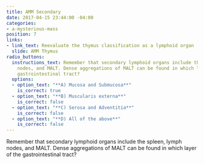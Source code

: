 ```yaml
---
title: AMM Secondary
date: 2017-04-15 23:44:00 -04:00
categories:
- a-mysterious-mass
position: 7
links:
- link_text: Reevaluate the thymus classification as a lymphoid organ
  slide: AMM Thymus
radio_buttons:
  instructions_text: Remember that secondary lymphoid organs include the spleen, lymph
    nodes, and MALT. Dense aggregations of MALT can be found in which layer of the
    gastrointestinal tract?
  options:
  - option_text: "**A) Mucosa and Submucosa**"
    is_correct: true
  - option_text: "**B) Muscularis externa**"
    is_correct: false
  - option_text: "**C) Serosa and Adventitia**"
    is_correct: false
  - option_text: "**D) All of the above**"
    is_correct: false
---
```


Remember that secondary lymphoid organs include the spleen, lymph nodes, and MALT. Dense aggregations of MALT can be found in which layer of the gastrointestinal tract?
